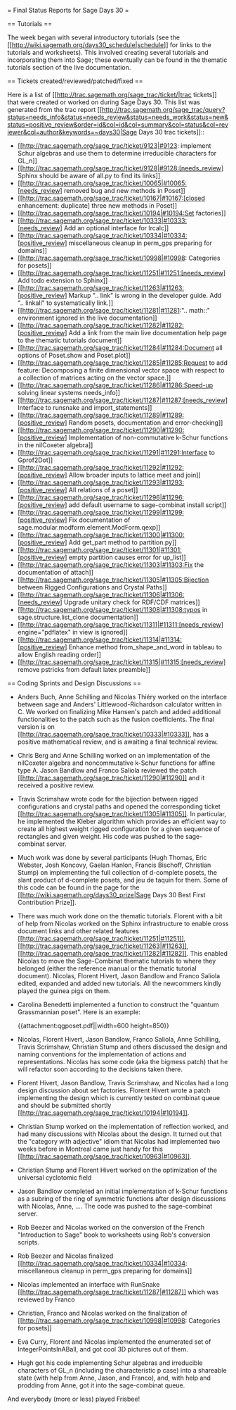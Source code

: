 = Final Status Reports for Sage Days 30 =

== Tutorials ==

The week began with several introductory tutorials (see the [[http://wiki.sagemath.org/days30_schedule|schedule]] for links to the tutorials and worksheets). This involved creating several tutorials and incorporating them into Sage; these eventually can be found in the thematic tutorials section of the live documentation.

== Tickets created/reviewed/patched/fixed ==

Here is a list of [[http://trac.sagemath.org/sage_trac/ticket/|trac tickets]] 
that were created or worked on during Sage Days 30. This
list was generated from the trac report
[[http://trac.sagemath.org/sage_trac/query?status=needs_info&status=needs_review&status=needs_work&status=new&status=positive_review&order=id&col=id&col=summary&col=status&col=reviewer&col=author&keywords=~days30|Sage Days 30 trac tickets]]::

 * [[http://trac.sagemath.org/sage_trac/ticket/9123|#9123: implement Schur algebras and use them to determine irreducible characters for GL_n]]
 * [[http://trac.sagemath.org/sage_trac/ticket/9128|#9128:[needs_review] Sphinx should be aware of all.py to find its links]]
 * [[http://trac.sagemath.org/sage_trac/ticket/10065|#10065:[needs_review] removed bug and new methods in Poset]]
 * [[http://trac.sagemath.org/sage_trac/ticket/10167|#10167:[closed enhancement: duplicate] three new methods in Poset]]
 * [[http://trac.sagemath.org/sage_trac/ticket/10194|#10194:Set factories]]
 * [[http://trac.sagemath.org/sage_trac/ticket/10333|#10333:[needs_review] Add an optional interface for lrcalc]]
 * [[http://trac.sagemath.org/sage_trac/ticket/10334|#10334:[positive_review] miscellaneous cleanup in perm_gps preparing for domains]]
 * [[http://trac.sagemath.org/sage_trac/ticket/10998|#10998: Categories for posets]]
 * [[http://trac.sagemath.org/sage_trac/ticket/11251|#11251:[needs_review] Add todo extension to Sphinx]]
 * [[http://trac.sagemath.org/sage_trac/ticket/11263|#11263:[positive_review] Markup ".. link" is wrong in the developer guide. Add ".. linkall" to systematically link.]]
 * [[http://trac.sagemath.org/sage_trac/ticket/11281|#11281:".. math::" environment ignored in the live documentation]]
 * [[http://trac.sagemath.org/sage_trac/ticket/11282|#11282:[positive_review] Add a link from the main live documentation help page to the thematic tutorials document]]
 * [[http://trac.sagemath.org/sage_trac/ticket/11284|#11284:Document all options of Poset.show and Poset.plot]]
 * [[http://trac.sagemath.org/sage_trac/ticket/11285|#11285:Request to add feature: Decomposing a finite dimensional vector space with respect to a collection of matrices acting on the vector space.]]
 * [[http://trac.sagemath.org/sage_trac/ticket/11286|#11286:Speed-up solving linear systems  needs_info]]
 * [[http://trac.sagemath.org/sage_trac/ticket/11287|#11287:[needs_review] Interface to runsnake and import_statements]]
 * [[http://trac.sagemath.org/sage_trac/ticket/11289|#11289:[positive_review] Random posets, documentation and error-checking]]
 * [[http://trac.sagemath.org/sage_trac/ticket/11290|#11290:[positive_review] Implementation of non-commutative k-Schur functions in the nilCoxeter algebra]]
 * [[http://trac.sagemath.org/sage_trac/ticket/11291|#11291:Interface to Gprof2Dot]]
 * [[http://trac.sagemath.org/sage_trac/ticket/11292|#11292:[positive_review] Allow broader inputs to lattice meet and join]]
 * [[http://trac.sagemath.org/sage_trac/ticket/11293|#11293:[positive_review] All relations of a poset]]
 * [[http://trac.sagemath.org/sage_trac/ticket/11296|#11296:[positive_review] add default username to sage-combinat install script]]
 * [[http://trac.sagemath.org/sage_trac/ticket/11299|#11299:[positive_review] Fix documentation of sage.modular.modform.element.ModForm.qexp]]
 * [[http://trac.sagemath.org/sage_trac/ticket/11300|#11300:[positive_review] Add get_part method to partition.py]]
 * [[http://trac.sagemath.org/sage_trac/ticket/11301|#11301:[positive_review] empty partition causes error for up_list]]
 * [[http://trac.sagemath.org/sage_trac/ticket/11303|#11303:Fix the documentation of attach]]
 * [[http://trac.sagemath.org/sage_trac/ticket/11305|#11305:Bijection between Rigged Configurations and Crystal Paths]]
 * [[http://trac.sagemath.org/sage_trac/ticket/11306|#11306:[needs_review] Upgrade unitary check for RDF/CDF matrices]]
 * [[http://trac.sagemath.org/sage_trac/ticket/11308|#11308:typos in sage.structure.list_clone documentation]]
 * [[http://trac.sagemath.org/sage_trac/ticket/11311|#11311:[needs_review] engine="pdflatex" in view is ignored]]
 * [[http://trac.sagemath.org/sage_trac/ticket/11314|#11314:[positive_review] Enhance method from_shape_and_word in tableau to allow English reading order]]
 * [[http://trac.sagemath.org/sage_trac/ticket/11315|#11315:[needs_review] remove pstricks from default latex preamble]]

== Coding Sprints and Design Discussions ==

 * Anders Buch, Anne Schilling and Nicolas Thiéry worked on the interface between sage and Anders' Littlewood-Richardson calculator written in C. We worked on finalizing Mike Hansen's patch and added additional functionalities to the patch such as the fusion coefficients. The final version is on [[http://trac.sagemath.org/sage_trac/ticket/10333|#10333]], has a positive mathematical review, and is awaiting a final technical review.

 * Chris Berg and Anne Schilling worked on an implementation of the nilCoxeter algebra and noncommutative k-Schur functions for affine type A. Jason Bandlow and Franco Saliola reviewed the patch [[http://trac.sagemath.org/sage_trac/ticket/11290|#11290]] and it received a positive review.

 * Travis Scrimshaw wrote code for the bijection between rigged configurations and crystal paths and opened the corresponding ticket [[http://trac.sagemath.org/sage_trac/ticket/11305|#11305]]. In particular, he implemented the Kleber algorithm which provides an efficient way to create all highest weight rigged configuration for a given sequence of rectangles and given weight. His code was pushed to the sage-combinat server.

 * Much work was done by several participants (Hugh Thomas, Eric Webster, Josh Koncovy, Gaelan Hanlon, Francis Bischoff, Christian Stump) on implementing the full collection of d-complete posets, the slant product of d-complete posets, and jeu de taquin for them. Some of this code can be found in the page for the [[http://wiki.sagemath.org/days30_prize|Sage Days 30 Best First Contribution Prize]].

 * There was much work done on the thematic tutorials. Florent with a bit of help from Nicolas worked on the Sphinx infrastructure to enable cross document links and other related features [[http://trac.sagemath.org/sage_trac/ticket/11251|#11251]], [[http://trac.sagemath.org/sage_trac/ticket/11263|#11263]], [[http://trac.sagemath.org/sage_trac/ticket/11282|#11282]]. This enabled Nicolas to move the Sage-Combinat thematic tutorials to where they belonged (either the reference manual or the thematic tutorial document). Nicolas, Florent Hivert, Jason Bandlow and Franco Saliola edited, expanded and added new tutorials. All the newcommers kindly played the guinea pigs on them.

 * Carolina Benedetti implemented a function to construct the "quantum Grassmannian poset". Here is an example:

   {{attachment:qgposet.pdf||width=600 height=850}}

 * Nicolas, Florent Hivert, Jason Bandlow, Franco Saliola, Anne Schilling, Travis Scrimshaw, Christian Stump and others discussed the design and naming conventions for the implementation of actions and representations. Nicolas has some code (aka the bigmess patch) that he will refactor soon according to the decisions taken there.

 * Florent Hivert, Jason Bandlow, Travis Scrimshaw, and Nicolas had a long design discussion about set factories. Florent Hivert wrote a patch implementing the design which is currently tested on combinat queue and should be submitted shortly [[http://trac.sagemath.org/sage_trac/ticket/10194|#10194]].

 * Christian Stump worked on the implementation of reflection worked, and had many discussions with Nicolas about the design. It turned out that the "category with adjective" idiom that Nicolas had implemented two weeks before in Montreal came just handy for this [[http://trac.sagemath.org/sage_trac/ticket/10963|#10963]].

 * Christian Stump and Florent Hivert worked on the optimization of the universal cyclotomic field

 * Jason Bandlow completed an initial implementation of k-Schur functions as a subring of the ring of symmetric functions after design discussions with Nicolas, Anne, .... The code was pushed to the sage-combinat server.

 * Rob Beezer and Nicolas worked on the conversion of the French "Introduction to Sage" book to worksheets using Rob's conversion scripts.

 * Rob Beezer and Nicolas finalized [[http://trac.sagemath.org/sage_trac/ticket/10334|#10334: miscellaneous cleanup in perm_gps preparing for domains]]

 * Nicolas implemented an interface with RunSnake [[http://trac.sagemath.org/sage_trac/ticket/11287|#11287]] which was reviewed by Franco

 * Christian, Franco and Nicolas worked on the finalization of [[http://trac.sagemath.org/sage_trac/ticket/10998|#10998: Categories for posets]]

 * Eva Curry, Florent and Nicolas implemented the enumerated set of IntegerPointsInABall, and got cool 3D pictures out of them.

 * Hugh got his code implementing Schur algebras and irreducible characters of GL_n (including the characteristic p case) into a shareable state (with help from Anne, Jason, and Franco), and, with help and prodding from Anne, got it into the sage-combinat queue.  

And everybody (more or less) played Frisbee!
